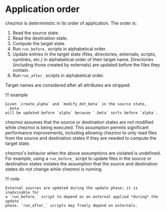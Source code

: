 # Application order

chezmoi is deterministic in its order of application. The order is:

1. Read the source state.
2. Read the destination state.
3. Compute the target state.
4. Run `run_before_` scripts in alphabetical order.
5. Update entries in the target state (files, directories, externals, scripts,
   symlinks, etc.) in alphabetical order of their target name. Directories
   (including those created by externals) are updated before the files they
   contain.
6. Run `run_after_` scripts in alphabetical order.

Target names are considered after all attributes are stripped.

!!! example

    Given `create_alpha` and `modify_dot_beta` in the source state, `.beta`
    will be updated before `alpha` because `.beta` sorts before `alpha`.

chezmoi assumes that the source or destination states are not modified while
chezmoi is being executed. This assumption permits significant performance
improvements, including allowing chezmoi to only read files from the source and
destination states if they are needed to compute the target state.

chezmoi's behavior when the above assumptions are violated is undefined. For
example, using a `run_before_` script to update files in the source or
destination states violates the assumption that the source and destination
states do not change while chezmoi is running.

!!! note

    External sources are updated during the update phase; it is inadvisable for
    a `run_before_` script to depend on an external applied *during* the update
    phase. `run_after_` scripts may freely depend on externals.
